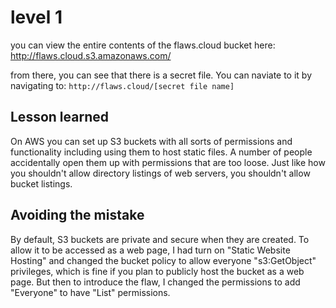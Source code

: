 # level 1
you can view the entire contents of the flaws.cloud bucket here: http://flaws.cloud.s3.amazonaws.com/

from there, you can see that there is a secret file. You can naviate to it by navigating to: `http://flaws.cloud/[secret file name]`

## Lesson learned
On AWS you can set up S3 buckets with all sorts of permissions and functionality including using them to host static files. A number of people accidentally open them up with permissions that are too loose. Just like how you shouldn't allow directory listings of web servers, you shouldn't allow bucket listings.

## Avoiding the mistake
By default, S3 buckets are private and secure when they are created. To allow it to be accessed as a web page, I had turn on "Static Website Hosting" and changed the bucket policy to allow everyone "s3:GetObject" privileges, which is fine if you plan to publicly host the bucket as a web page. But then to introduce the flaw, I changed the permissions to add "Everyone" to have "List" permissions.
